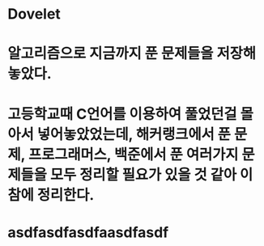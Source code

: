 # Dovelet
# 알고리즘으로 지금까지 푼 문제들을 저장해놓았다.
# 고등학교때 C언어를 이용하여 풀었던걸 몰아서 넣어놓았었는데, 해커랭크에서 푼 문제, 프로그래머스, 백준에서 푼 여러가지 문제들을 모두 정리할 필요가 있을 것 같아 이참에 정리한다.
# asdfasdfasdfaasdfasdf